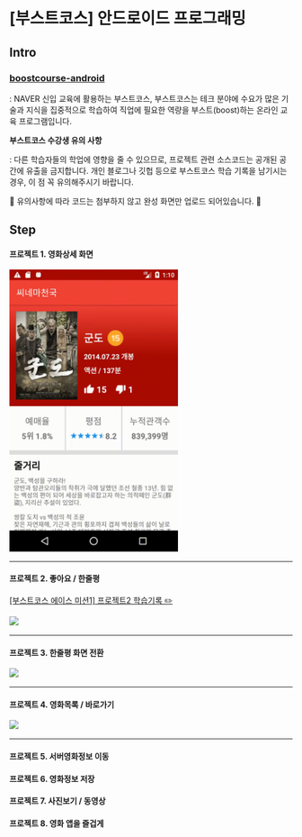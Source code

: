 # [부스트코스] 안드로이드 프로그래밍

## Intro

### [boostcourse-android](https://www.edwith.org/boostcourse-android)
: NAVER 신입 교육에 활용하는 부스트코스, 부스트코스는 테크 분야에 수요가 많은 기술과 지식을 집중적으로 학습하여 직업에 필요한 역량을 부스트(boost)하는 온라인 교육 프로그램입니다.

**부스트코스 수강생 유의 사항**

: 다른 학습자들의 학업에 영향을 줄 수 있으므로, 프로젝트 관련 소스코드는 공개된 공간에 유출을 금지합니다.
개인 블로그나 깃헙 등으로 부스트코스 학습 기록을 남기시는 경우, 이 점 꼭 유의해주시기 바랍니다.

🙏 유의사항에 따라 코드는 첨부하지 않고 완성 화면만 업로드 되어있습니다. 🙏

## Step

#### 프로젝트 1. 영화상세 화면
<img src="project_1.gif" width="300" />

---

#### 프로젝트 2. 좋아요 / 한줄평 
[[부스트코스 에이스 미션1] 프로젝트2 학습기록 ✏️](https://doong-jo.github.io/%EB%B6%80%EC%8A%A4%ED%8A%B8%EC%BD%94%EC%8A%A4/2019/08/15/Android-%EB%B6%80%EC%8A%A4%ED%8A%B8%EC%BD%94%EC%8A%A4-%EC%97%90%EC%9D%B4%EC%8A%A4-%EB%AF%B8%EC%85%981-%ED%95%99%EC%8A%B5%EA%B8%B0%EB%A1%9D/)

<img src="project_2.gif" width="300" />

---

#### 프로젝트 3. 한줄평 화면 전환
<img src="project_3.gif" width="300" />

---

#### 프로젝트 4. 영화목록 / 바로가기
<img src="project_4.gif" width="300" />

---

#### 프로젝트 5. 서버영화정보 이동
#### 프로젝트 6. 영화정보 저장
#### 프로젝트 7. 사진보기 / 동영상
#### 프로젝트 8. 영화 앱을 즐겁게
